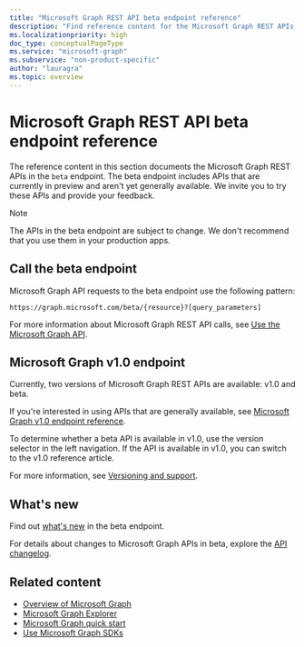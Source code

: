 ```yaml
---
title: "Microsoft Graph REST API beta endpoint reference"
description: "Find reference content for the Microsoft Graph REST APIs in the beta endpoint, which includes APIs that are currently in preview and aren't yet generally available."
ms.localizationpriority: high
doc_type: conceptualPageType
ms.service: "microsoft-graph"
ms.subservice: "non-product-specific"
author: "lauragra"
ms.topic: overview
---
```


# Microsoft Graph REST API beta endpoint reference

The reference content in this section documents the Microsoft Graph REST APIs in the `beta` endpoint. The beta endpoint includes APIs that are currently in preview and aren't yet generally available. We invite you to try these APIs and provide your feedback.

> [!NOTE]
> The APIs in the beta endpoint are subject to change. We don't recommend that you use them in your production apps.

## Call the beta endpoint

Microsoft Graph API requests to the beta endpoint use the following pattern:

```http
https://graph.microsoft.com/beta/{resource}?[query_parameters]
```

For more information about Microsoft Graph REST API calls, see [Use the Microsoft Graph API](/graph/use-the-api).

## Microsoft Graph v1.0 endpoint

Currently, two versions of Microsoft Graph REST APIs are available: v1.0 and beta.

If you're interested in using APIs that are generally available, see [Microsoft Graph v1.0 endpoint reference](/graph/api/overview?view=graph-rest-1.0&preserve-view=true). 

To determine whether a beta API is available in v1.0, use the version selector in the left navigation. If the API is available in v1.0, you can switch to the v1.0 reference article.

For more information, see [Versioning and support](/graph/versioning-and-support).

## What's new
Find out [what's new](/graph/whats-new-overview) in the beta endpoint.

For details about changes to Microsoft Graph APIs in beta, explore the [API changelog](https://developer.microsoft.com/en-us/graph/changelog/?filterby=beta).

## Related content

- [Overview of Microsoft Graph](/graph/overview)
- [Microsoft Graph Explorer](https://developer.microsoft.com/graph/graph-explorer)
- [Microsoft Graph quick start](https://developer.microsoft.com/graph/quick-start)
- [Use Microsoft Graph SDKs](/graph/sdks/sdks-overview)
